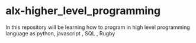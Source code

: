 # alx-higher_level_programming
In this repository  will be learning how to program in high level programming language as python, javascript , SQL , Rugby
